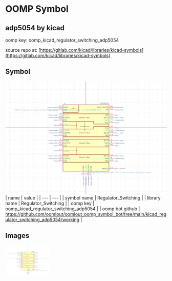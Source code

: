 # OOMP Symbol  
## adp5054  by kicad  
  
oomp key: oomp_kicad_regulator_switching_adp5054  
  
source repo at: [https://gitlab.com/kicad/libraries/kicad-symbols](https://gitlab.com/kicad/libraries/kicad-symbols)  
## Symbol  
  
[![working.png](working_600.png)](working.png)  
| name | value | 
| --- | --- | 
| symbol name | Regulator_Switching | 
| library name | Regulator_Switching | 
| oomp key | oomp_kicad_regulator_switching_adp5054 | 
| oomp bot github | https://github.com/oomlout/oomlout_oomp_symbol_bot/tree/main/kicad_regulator_switching_adp5054/working | 
## Images  
  
[![working.png](working_140.png)](working.png)  
